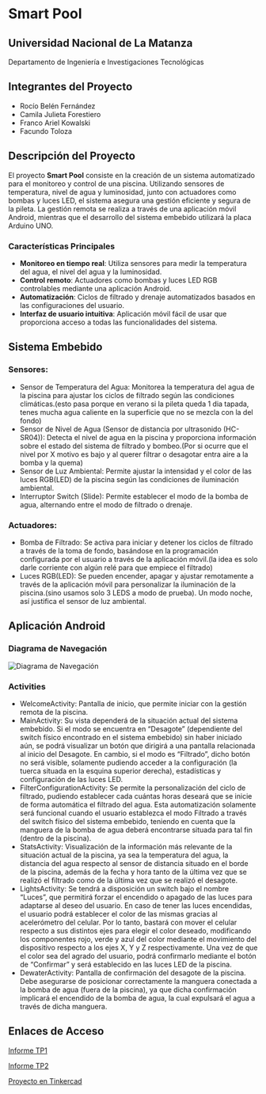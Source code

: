 # Smart Pool

## Universidad Nacional de La Matanza

Departamento de Ingeniería e Investigaciones Tecnológicas

## Integrantes del Proyecto

- Rocío Belén Fernández
- Camila Julieta Forestiero
- Franco Ariel Kowalski
- Facundo Toloza

## Descripción del Proyecto

El proyecto **Smart Pool** consiste en la creación de un sistema automatizado para el monitoreo y control de una piscina. Utilizando sensores de temperatura, nivel de agua y luminosidad, junto con actuadores como bombas y luces LED, el sistema asegura una gestión eficiente y segura de la pileta. La gestión remota se realiza a través de una aplicación móvil Android, mientras que el desarrollo del sistema embebido utilizará la placa Arduino UNO.

### Características Principales

- **Monitoreo en tiempo real**: Utiliza sensores para medir la temperatura del agua, el nivel del agua y la luminosidad.
- **Control remoto**: Actuadores como bombas y luces LED RGB controlables mediante una aplicación Android.
- **Automatización**: Ciclos de filtrado y drenaje automatizados basados en las configuraciones del usuario.
- **Interfaz de usuario intuitiva**: Aplicación móvil fácil de usar que proporciona acceso a todas las funcionalidades del sistema.

## Sistema Embebido

### Sensores:

- Sensor de Temperatura del Agua: Monitorea la temperatura del agua de la piscina para ajustar los ciclos de filtrado según las condiciones climáticas.(esto pasa porque en verano si la pileta queda 1 dia tapada, tenes mucha agua caliente en la superficie que no se mezcla con la del fondo)
- Sensor de Nivel de Agua (Sensor de distancia por ultrasonido (HC-SR04)): Detecta el nivel de agua en la piscina y proporciona información sobre el estado del sistema de filtrado y bombeo.(Por si ocurre que el nivel por X motivo es bajo y al querer filtrar o desagotar entra aire a la bomba y la quema)
- Sensor de Luz Ambiental: Permite ajustar la intensidad y el color de las luces RGB(LED) de la piscina según las condiciones de iluminación ambiental.
- Interruptor Switch (Slide): Permite establecer el modo de la bomba de agua, alternando entre el modo de filtrado o drenaje.

### Actuadores:

- Bomba de Filtrado: Se activa para iniciar y detener los ciclos de filtrado a través de la toma de fondo, basándose en la programación configurada por el usuario a través de la aplicación móvil.(la idea es solo darle corriente con algún relé para que empiece el filtrado)
- Luces RGB(LED): Se pueden encender, apagar y ajustar remotamente a través de la aplicación móvil para personalizar la iluminación de la piscina.(sino usamos solo 3 LEDS a modo de prueba). Un modo noche, así justifica el sensor de luz ambiental.

## Aplicación Android

### Diagrama de Navegación

![Diagrama de Navegación](Diagrama_Navegacion.jpg)

### Activities

- WelcomeActivity: Pantalla de inicio, que permite iniciar con la gestión remota de la piscina.
- MainActivity: Su vista dependerá de la situación actual del sistema embebido. Si el modo se encuentra en “Desagote” (dependiente del switch físico encontrado en el sistema embebido) sin haber iniciado aún, se podrá visualizar un botón que dirigirá a una pantalla relacionada al inicio del Desagote. En cambio, si el modo es “Filtrado”, dicho botón no será visible, solamente pudiendo acceder a la configuración (la tuerca situada en la esquina superior derecha), estadísticas y configuración de las luces LED.
- FilterConfigurationActivity: Se permite la personalización del ciclo de filtrado, pudiendo establecer cada cuántas horas deseará que se inicie de forma automática el filtrado del agua. Esta automatización solamente será funcional cuando el usuario establezca el modo Filtrado a través del switch físico del sistema embebido, teniendo en cuenta que la manguera de la bomba de agua deberá encontrarse situada para tal fin (dentro de la piscina).
- StatsActivity: Visualización de la información más relevante de la situación actual de la piscina, ya sea la temperatura del agua, la distancia del agua respecto al sensor de distancia situado en el borde de la piscina, además de la fecha y hora tanto de la última vez que se realizó el filtrado como de la última vez que se realizó el desagote.
- LightsActivity: Se tendrá a disposición un switch bajo el nombre “Luces”, que permitirá forzar el encendido o apagado de las luces para adaptarse al deseo del usuario. En caso de tener las luces encendidas, el usuario podrá establecer el color de las mismas gracias al acelerómetro del celular. Por lo tanto, bastará con mover el celular respecto a sus distintos ejes para elegir el color deseado, modificando los componentes rojo, verde y azul del color mediante el movimiento del dispositivo respecto a los ejes X, Y y Z respectivamente. Una vez de que el color sea del agrado del usuario, podrá confirmarlo mediante el botón de “Confirmar” y será establecido en las luces LED de la piscina.
- DewaterActivity: Pantalla de confirmación del desagote de la piscina. Debe asegurarse de posicionar correctamente la manguera conectada a la bomba de agua (fuera de la piscina), ya que dicha confirmación implicará el encendido de la bomba de agua, la cual expulsará el agua a través de dicha manguera.

## Enlaces de Acceso

[Informe TP1](TP1_Lunes_3.pdf)

[Informe TP2](TP2_Lunes_3.pdf)

[Proyecto en Tinkercad](https://www.tinkercad.com/things/5F3eic6dEa0-smart-pool?sharecode=aoe_hmcSV0sjEGT4X_fzpzt_i47zsqm5JbVrOVHj2Xw)